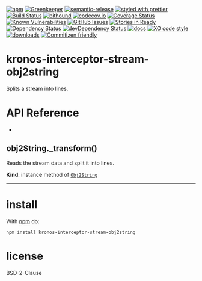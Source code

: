 [![npm](https://img.shields.io/npm/v/kronos-interceptor-stream-obj2string.svg)](https://www.npmjs.com/package/kronos-interceptor-stream-obj2string)
[![Greenkeeper](https://badges.greenkeeper.io/Kronos-Integration/kronos-interceptor-stream-obj2string.svg)](https://greenkeeper.io/)
[![semantic-release](https://img.shields.io/badge/%20%20%F0%9F%93%A6%F0%9F%9A%80-semantic--release-e10079.svg)](https://github.com/Kronos-Integration/kronos-interceptor-stream-obj2string)
[![styled with prettier](https://img.shields.io/badge/styled_with-prettier-ff69b4.svg)](https://github.com/prettier/prettier)
[![Build Status](https://secure.travis-ci.org/Kronos-Integration/kronos-interceptor-stream-obj2string.png)](http://travis-ci.org/Kronos-Integration/kronos-interceptor-stream-obj2string)
[![bithound](https://www.bithound.io/github/Kronos-Integration/kronos-interceptor-stream-obj2string/badges/score.svg)](https://www.bithound.io/github/Kronos-Integration/kronos-interceptor-stream-obj2string)
[![codecov.io](http://codecov.io/github/Kronos-Integration/kronos-interceptor-stream-obj2string/coverage.svg?branch=master)](http://codecov.io/github/Kronos-Integration/kronos-interceptor-stream-obj2string?branch=master)
[![Coverage Status](https://coveralls.io/repos/Kronos-Integration/kronos-interceptor-stream-obj2string/badge.svg)](https://coveralls.io/r/Kronos-Integration/kronos-interceptor-stream-obj2string)
[![Known Vulnerabilities](https://snyk.io/test/github/Kronos-Integration/kronos-interceptor-stream-obj2string/badge.svg)](https://snyk.io/test/github/Kronos-Integration/kronos-interceptor-stream-obj2string)
[![GitHub Issues](https://img.shields.io/github/issues/Kronos-Integration/kronos-interceptor-stream-obj2string.svg?style=flat-square)](https://github.com/Kronos-Integration/kronos-interceptor-stream-obj2string/issues)
[![Stories in Ready](https://badge.waffle.io/Kronos-Integration/kronos-interceptor-stream-obj2string.svg?label=ready&title=Ready)](http://waffle.io/Kronos-Integration/kronos-interceptor-stream-obj2string)
[![Dependency Status](https://david-dm.org/Kronos-Integration/kronos-interceptor-stream-obj2string.svg)](https://david-dm.org/Kronos-Integration/kronos-interceptor-stream-obj2string)
[![devDependency Status](https://david-dm.org/Kronos-Integration/kronos-interceptor-stream-obj2string/dev-status.svg)](https://david-dm.org/Kronos-Integration/kronos-interceptor-stream-obj2string#info=devDependencies)
[![docs](http://inch-ci.org/github/Kronos-Integration/kronos-interceptor-stream-obj2string.svg?branch=master)](http://inch-ci.org/github/Kronos-Integration/kronos-interceptor-stream-obj2string)
[![XO code style](https://img.shields.io/badge/code_style-XO-5ed9c7.svg)](https://github.com/sindresorhus/xo)
[![downloads](http://img.shields.io/npm/dm/kronos-interceptor-stream-obj2string.svg?style=flat-square)](https://npmjs.org/package/kronos-interceptor-stream-obj2string)
[![Commitizen friendly](https://img.shields.io/badge/commitizen-friendly-brightgreen.svg)](http://commitizen.github.io/cz-cli/)

kronos-interceptor-stream-obj2string
=====
Splits a stream into lines.

# API Reference

* <a name="Obj2String+_transform"></a>

## obj2String._transform()
Reads the stream data and split it into lines.

**Kind**: instance method of [<code>Obj2String</code>](#Obj2String)  

* * *

install
=======

With [npm](http://npmjs.org) do:

```shell
npm install kronos-interceptor-stream-obj2string
```

license
=======

BSD-2-Clause
